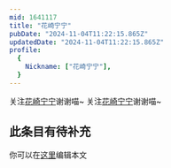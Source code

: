 ```yaml
---
mid: 1641117
title: "花崎宁宁"
pubDate: "2024-11-04T11:22:15.865Z"
updatedDate: "2024-11-04T11:22:15.865Z"
profile:
  {
    Nickname: ["花崎宁宁"],
  }
---
```


关注[花崎宁宁](https://space.bilibili.com/1641117)谢谢喵~ 关注[花崎宁宁](https://space.bilibili.com/1641117)谢谢喵~

## 此条目有待补充
你可以在[这里](https://github.com/Yuhanawa/VTuber.ICU-Content/edit/master/v/花崎宁宁/index.md)编辑本文
